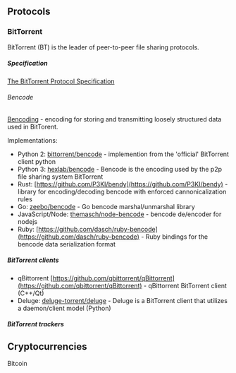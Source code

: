 ## Protocols

### BitTorrent
BitTorrent (BT) is the leader of peer-to-peer file sharing protocols.

##### Specification
[The BitTorrent Protocol Specification](https://www.bittorrent.org/beps/bep_0003.html)

###### Bencode
[Bencoding](https://www.bittorrent.org/beps/bep_0003.html#bencoding) - encoding for storing and transmitting loosely structured data used in BitTorent.

Implementations:

* Python 2: [bittorrent/bencode](https://github.com/bittorrent/bencode) - implemention from the 'official' BitTorrent client python
* Python 3: [hexlab/bencode](https://github.com/hexlab/bencode) - Bencode is the encoding used by the p2p file sharing system BitTorrent
* Rust: [https://github.com/P3KI/bendy](https://github.com/P3KI/bendy) - library for encoding/decoding bencode with enforced cannonicalization rules
* Go: [zeebo/bencode](https://github.com/zeebo/bencode) - Go bencode marshal/unmarshal library
* JavaScript/Node: [themasch/node-bencode](https://github.com/themasch/node-bencode) - bencode de/encoder for nodejs
* Ruby: [https://github.com/dasch/ruby-bencode](https://github.com/dasch/ruby-bencode) - Ruby bindings for the bencode data serialization format


##### BitTorrent clients
* qBittorrent [https://github.com/qbittorrent/qBittorrent](https://github.com/qbittorrent/qBittorrent) - qBittorrent BitTorrent client (C++/Qt)
* Deluge: [deluge-torrent/deluge](https://github.com/deluge-torrent/deluge) - Deluge is a BitTorrent client that utilizes a daemon/client model (Python)

##### BitTorrent trackers


## Cryptocurrencies
Bitcoin

